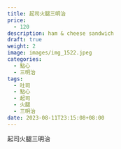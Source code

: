 ```yaml
---
title: 起司火腿三明治
price:
  - 120
description: ham & cheese sandwich
draft: true
weight: 2
image: images/img_1522.jpeg
categories:
  - 點心
  - 三明治
tags:
  - 吐司
  - 點心
  - 起司
  - 火腿
  - 三明治
date: 2023-08-11T23:15:08+08:00
---
```

起司火腿三明治